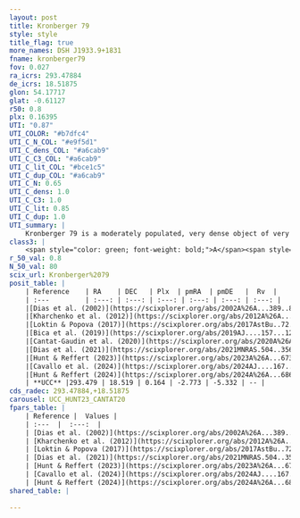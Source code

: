 ```yaml
---
layout: post
title: Kronberger 79
style: style
title_flag: true
more_names: DSH J1933.9+1831
fname: kronberger79
fov: 0.027
ra_icrs: 293.47884
de_icrs: 18.51875
glon: 54.17717
glat: -0.61127
r50: 0.8
plx: 0.16395
UTI: "0.87"
UTI_COLOR: "#b7dfc4"
UTI_C_N_COL: "#e9f5d1"
UTI_C_dens_COL: "#a6cab9"
UTI_C_C3_COL: "#a6cab9"
UTI_C_lit_COL: "#bce1c5"
UTI_C_dup_COL: "#a6cab9"
UTI_C_N: 0.65
UTI_C_dens: 1.0
UTI_C_C3: 1.0
UTI_C_lit: 0.85
UTI_C_dup: 1.0
UTI_summary: |
    Kronberger 79 is a moderately populated, very dense object of very high C3 quality. It is well-studied in the literature.
class3: |
    <span style="color: green; font-weight: bold;">A</span><span style="color: green; font-weight: bold;">A</span>
r_50_val: 0.8
N_50_val: 80
scix_url: Kronberger%2079
posit_table: |
    | Reference    | RA    | DEC   | Plx  | pmRA  | pmDE   |  Rv  |
    | :---         | :---: | :---: | :---: | :---: | :---: | :---: |
    |[Dias et al. (2002)](https://scixplorer.org/abs/2002A%26A...389..871D) | 293.479 | 18.52 | -- | 3.03 | -3.09 | -- |
    |[Kharchenko et al. (2012)](https://scixplorer.org/abs/2012A%26A...543A.156K) | 293.475 | 18.528 | -- | 3.03 | -3.09 | -- |
    |[Loktin & Popova (2017)](https://scixplorer.org/abs/2017AstBu..72..257L) | 293.475 | 18.526 | -- | 1.705 | -4.25 | -- |
    |[Bica et al. (2019)](https://scixplorer.org/abs/2019AJ....157...12B) | 293.478 | 18.522 | -- | -- | -- | -- |
    |[Cantat-Gaudin et al. (2020)](https://scixplorer.org/abs/2020A%26A...640A...1C) | 293.478 | 18.522 | 0.148 | -2.718 | -5.33 | -- |
    |[Dias et al. (2021)](https://scixplorer.org/abs/2021MNRAS.504..356D) | 293.477 | 18.521 | 0.127 | -2.748 | -5.308 | -- |
    |[Hunt & Reffert (2023)](https://scixplorer.org/abs/2023A%26A...673A.114H) | 293.476 | 18.518 | 0.175 | -2.793 | -5.34 | -- |
    |[Cavallo et al. (2024)](https://scixplorer.org/abs/2024AJ....167...12C) | 293.477 | 18.519 | 0.175 | -- | -- | -- |
    |[Hunt & Reffert (2024)](https://scixplorer.org/abs/2024A%26A...686A..42H) | 293.476 | 18.518 | 0.175 | -2.793 | -5.34 | -- |
    | **UCC** |293.479 | 18.519 | 0.164 | -2.773 | -5.332 | -- | 
cds_radec: 293.47884,+18.51875
carousel: UCC_HUNT23_CANTAT20
fpars_table: |
    | Reference |  Values |
    | :---  |  :---:  |
    | [Dias et al. (2002)](https://scixplorer.org/abs/2002A%26A...389..871D) | `E(B-V)=1.3, Dist=2700.0, Age=8.35` |
    | [Kharchenko et al. (2012)](https://scixplorer.org/abs/2012A%26A...543A.156K) | `e_bv=1.437, distance=3369, log_age=8.39` |
    | [Loktin & Popova (2017)](https://scixplorer.org/abs/2017AstBu..72..257L) | `E(B-V)=0.844, Dmod=11.868, logt=9.02` |
    | [Dias et al. (2021)](https://scixplorer.org/abs/2021MNRAS.504..356D) | `Av=4.143, Dist=3296, logage=6.759, [Fe/H]=0.061` |
    | [Hunt & Reffert (2023)](https://scixplorer.org/abs/2023A%26A...673A.114H) | `AV50=5.49, diffAV50=2.623, MOD50=13.629, logAge50=7.038` |
    | [Cavallo et al. (2024)](https://scixplorer.org/abs/2024AJ....167...12C) | `AV50=4.76, dMod50=13.16, logAge50=7.01, [Fe/H]50=0.75` |
    | [Hunt & Reffert (2024)](https://scixplorer.org/abs/2024A%26A...686A..42H) | `MassJ=3745.12` |
shared_table: |
    
---
```

